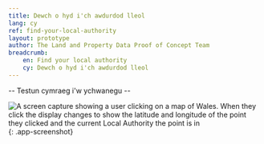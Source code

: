 ```yaml
---
title: Dewch o hyd i'ch awdurdod lleol
lang: cy
ref: find-your-local-authority
layout: prototype
author: The Land and Property Data Proof of Concept Team
breadcrumb:
    en: Find your local authority
    cy: Dewch o hyd i'ch awdurdod lleol
---
```


-- Testun cymraeg i'w ychwanegu --

![A screen capture showing a user clicking on a map of Wales. When they click the display changes to show the latitude and longitude of the point they clicked and the current Local Authority the point is in](/property-data-poc/assets/images/prototype-find-your-local-authority.gif){: .app-screenshot}

